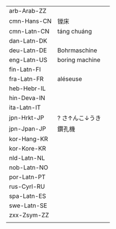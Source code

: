 | | | |
|-|-|-|
| arb-Arab-ZZ |  |  |
| cmn-Hans-CN | 镗床 |  |
| cmn-Latn-CN | táng chuáng |  |
| dan-Latn-DK |  |  |
| deu-Latn-DE | Bohrmaschine |  |
| eng-Latn-US | boring machine |  |
| fin-Latn-FI |  |  |
| fra-Latn-FR | aléseuse |  |
| heb-Hebr-IL |  |  |
| hin-Deva-IN |  |  |
| ita-Latn-IT |  |  |
| jpn-Hrkt-JP | ? さ↑んこ↓うき |  |
| jpn-Jpan-JP | 鑽孔機 |  |
| kor-Hang-KR |  |  |
| kor-Kore-KR |  |  |
| nld-Latn-NL |  |  |
| nob-Latn-NO |  |  |
| por-Latn-PT |  |  |
| rus-Cyrl-RU |  |  |
| spa-Latn-ES |  |  |
| swe-Latn-SE |  |  |
| zxx-Zsym-ZZ |  |  |
|  |  |  |
